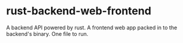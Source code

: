 # rust-backend-web-frontend
A backend API powered by rust. A frontend web app packed in to the backend's binary. One file to run.
